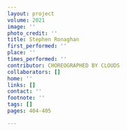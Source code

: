 ```yaml
---
layout: project
volume: 2021
image: ''
photo_credit: ''
title: Stephen Ronaghan
first_performed: ''
place: ''
times_performed: ''
contributor: CHOREOGRAPHED BY CLOUDS
collaborators: []
home: ''
links: []
contact: ''
footnote: ''
tags: []
pages: 404-405

---
```




